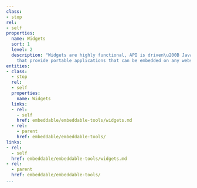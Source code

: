 ```yaml
---
class:
- stop
rel:
- self
properties:
  name: Widgets
  sort: 1
  level: 2
  description: "Widgets are highly functional, API is driven\u200B JavaScript tools
    that provide portable applications that can be embedded on any website or application."
entities:
- class:
  - stop
  rel:
  - self
  properties:
    name: Widgets
  links:
  - rel:
    - self
    href: embeddable/embeddable-tools/widgets.md
  - rel:
    - parent
    href: embeddable/embeddable-tools/
links:
- rel:
  - self
  href: embeddable/embeddable-tools/widgets.md
- rel:
  - parent
  href: embeddable/embeddable-tools/
...
```

